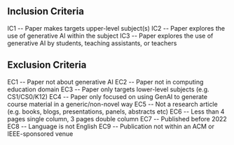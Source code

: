 ## Inclusion Criteria
IC1 -- Paper makes targets upper-level subject(s)
IC2 -- Paper explores the use of generative AI within the subject
IC3 -- Paper explores the use of generative AI by students, teaching assistants, or teachers

## Exclusion Criteria
EC1 -- Paper not about generative AI
EC2 -- Paper not in computing education domain
EC3 -- Paper only targets lower-level subjects (e.g. CS1/CS0/K12)
EC4 -- Paper only focused on using GenAI to generate course material in a generic/non-novel way
EC5 -- Not a research article (e.g. books, blogs, presentations, panels, abstracts etc)
EC6 -- Less than 4 pages single column, 3 pages double column
EC7 -- Published before 2022
EC8 -- Language is not English
EC9 -- Publication not within an ACM or IEEE-sponsored venue
